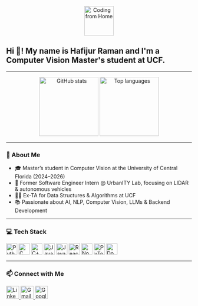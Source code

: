 <div align="center">
  <img src="https://media.giphy.com/media/M9gbBd9nbDrOTu1Mqx/giphy.gif" height="80" style="max-width: 100%;" alt="Coding from Home" />
</div>

<h2 align="left">Hi 👋! My name is Hafijur Raman and I'm a Computer Vision Master's student at UCF.</h2>

---

<div align="center">
  <img src="https://github-readme-stats.vercel.app/api?username=Minhaj-21st&show_icons=true&include_all_commits=true&count_private=true&theme=dracula&hide_border=false" height="160" alt="GitHub stats" />
  <img src="https://github-readme-stats.vercel.app/api/top-langs?username=Minhaj-21st&layout=compact&langs_count=5&theme=dracula&hide_border=false" height="160" alt="Top languages" />
</div>

---

### 🧠 About Me
- 🎓 Master’s student in Computer Vision at the University of Central Florida (2024–2026)  
- 🔬 Former Software Engineer Intern @ UrbanITY Lab, focusing on LIDAR & autonomous vehicles  
- 👨‍🏫 Ex-TA for Data Structures & Algorithms at UCF  
- 📚 Passionate about AI, NLP, Computer Vision, LLMs & Backend Development  

---

### 💻 Tech Stack

<div align="left">
  <img src="https://cdn.jsdelivr.net/gh/devicons/devicon/icons/python/python-original.svg" height="30" width="30" alt="Python" />
  <img src="https://cdn.jsdelivr.net/gh/devicons/devicon/icons/c/c-original.svg" height="30" width="30" alt="C" />
  <img src="https://cdn.jsdelivr.net/gh/devicons/devicon/icons/cplusplus/cplusplus-original.svg" height="30" width="30" alt="C++" />
  <img src="https://cdn.jsdelivr.net/gh/devicons/devicon/icons/java/java-original.svg" height="30" width="30" alt="Java" />
  <img src="https://cdn.jsdelivr.net/gh/devicons/devicon/icons/javascript/javascript-original.svg" height="30" width="30" alt="JavaScript" />
  <img src="https://cdn.jsdelivr.net/gh/devicons/devicon/icons/react/react-original.svg" height="30" width="30" alt="React" />
  <img src="https://cdn.jsdelivr.net/gh/devicons/devicon/icons/nodejs/nodejs-original.svg" height="30" width="30" alt="Node.js" />
  <img src="https://cdn.jsdelivr.net/gh/devicons/devicon/icons/pytorch/pytorch-original.svg" height="30" width="30" alt="PyTorch" />
  <img src="https://cdn.jsdelivr.net/gh/devicons/devicon/icons/docker/docker-original.svg" height="30" width="30" alt="Docker" />
</div>

---

### 📫 Connect with Me

<div align="left">
  <a href="https://www.linkedin.com/in/hafijur-raman/" target="_blank">
    <img src="https://img.shields.io/static/v1?message=LinkedIn&logo=linkedin&label=&color=0077B5&logoColor=white&labelColor=&style=for-the-badge" height="35" alt="LinkedIn" />
  </a>
  <a href="mailto:raman.hafijur22@gmail.com" target="_blank">
    <img src="https://img.shields.io/static/v1?message=Gmail&logo=gmail&label=&color=D14836&logoColor=white&labelColor=&style=for-the-badge" height="35" alt="Gmail" />
  </a>
  <a href="https://scholar.google.com/citations?user=ZQN8YewAAAAJ&hl=en" target="_blank">
    <img src="https://img.shields.io/badge/Google%20Scholar-4285F4?style=for-the-badge&logo=google-scholar&logoColor=white" height="35" alt="Google Scholar" />
  </a>
</div>
